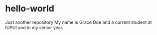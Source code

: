# hello-world
Just another repository
My name is Grace Doe and a current student at IUPUI and in my senior year.
